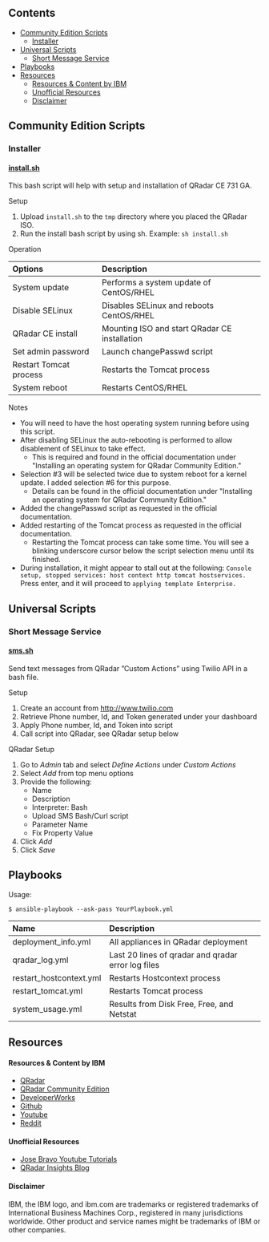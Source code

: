 
## Contents
- [Community Edition Scripts](#community-edition-scripts)
  * [Installer](#installer)
- [Universal Scripts](#universal-scripts)
  * [Short Message Service](#short-message-service)
- [Playbooks](#playbooks)  
- [Resources](#resources)
    + [Resources & Content by IBM](#resources---content-by-ibm)
    + [Unofficial Resources](#unofficial-resources)
    + [Disclaimer](#disclaimer)


## Community Edition Scripts

### Installer

#### [install.sh](https://github.com/josh-morin/qradar/blob/master/scripts/install.sh)
This bash script will help with setup and installation of QRadar CE 731 GA. 


Setup
1. Upload `install.sh` to the `tmp` directory where you placed the QRadar ISO. 
2. Run the install bash script by using sh. Example: `sh install.sh`

Operation

| Options | Description |
| :--- | :--- |
| System update | Performs a system update of CentOS/RHEL | 
| Disable SELinux | Disables SELinux and reboots CentOS/RHEL |
| QRadar CE install | Mounting ISO and start QRadar CE installation | 
| Set admin password | Launch changePasswd script |
| Restart Tomcat process | Restarts the Tomcat process |
| System reboot | Restarts CentOS/RHEL |

Notes
* You will need to have the host operating system running before using this script. 
* After disabling SELinux the auto-rebooting is performed to allow disablement of SELinux to take effect. 
  - This is required and found in the official documentation under "Installing an operating system for QRadar Community Edition."
* Selection #3 will be selected twice due to system reboot for a kernel update. I added selection #6 for this purpose. 
  - Details can be found in the official documentation under "Installing an operating system for QRadar Community Edition."
* Added the changePasswd script as requested in the official documentation. 
* Added restarting of the Tomcat process as requested in the official documentation. 
  - Restarting the Tomcat process can take some time. You will see a blinking underscore cursor below the script selection menu until its finished. 
* During installation, it might appear to stall out at the following: `Console setup, stopped services: host context http tomcat hostservices.`  Press enter, and it will proceed to `applying template Enterprise.`  


## Universal Scripts

### Short Message Service

#### [sms.sh](https://github.com/josh-morin/qradar/blob/master/scripts/sms.sh)
Send text messages from QRadar ”Custom Actions” using Twilio API in a bash file. 

Setup
1. Create an account from http://www.twilio.com
2. Retrieve Phone number, Id, and Token generated under your dashboard
3. Apply Phone number, Id, and Token into script
4. Call script into QRadar, see QRadar setup below

QRadar Setup
1. Go to _Admin_ tab and select _Define Actions_ under _Custom Actions_
2. Select _Add_ from top menu options
3. Provide the following:
   * Name
   * Description
   * Interpreter: Bash
   * Upload SMS Bash/Curl script
   * Parameter Name
   * Fix Property Value
4. Click _Add_
5. Click _Save_


## Playbooks

Usage:
```
$ ansible-playbook --ask-pass YourPlaybook.yml 
```

| Name | Description |
| :--- | :--- |
| deployment_info.yml | All appliances in QRadar deployment | 
| qradar_log.yml | Last 20 lines of qradar and qradar error log files |
| restart_hostcontext.yml | Restarts Hostcontext process | 
| restart_tomcat.yml | Restarts Tomcat process |
| system_usage.yml | Results from Disk Free, Free, and Netstat |


## Resources

#### Resources & Content by IBM
* [QRadar](https://www.ibm.com/us-en/marketplace/ibm-qradar-siem)
* [QRadar Community Edition](https://developer.ibm.com/qradar/ce/)
* [DeveloperWorks](https://ibm.biz/qradarforums)
* [Github](https://github.com/ibm-security-intelligence)
* [Youtube](https://www.youtube.com/user/IBMSecuritySupport)
* [Reddit](https://www.reddit.com/r/QRadar/)

#### Unofficial Resources
* [Jose Bravo Youtube Tutorials](https://www.youtube.com/user/jbravovideos)
* [QRadar Insights Blog](https://qradarinsights.com/)

#### Disclaimer
IBM, the IBM logo, and ibm.com are trademarks or registered trademarks of International Business Machines Corp., registered in many jurisdictions worldwide. Other product and service names might be trademarks of IBM or other companies.
